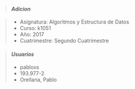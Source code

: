 > #### *Adicion*

> - Asignatura: Algoritmos y Estructura de Datos
> - Curso: k1051
> - Año: 2017
> - Cuatrimestre: Segundo Cuatrimestre

> #### *Usuarios*
> - pabloxs
> - 193.977-2
> - Orellana, Pablo
